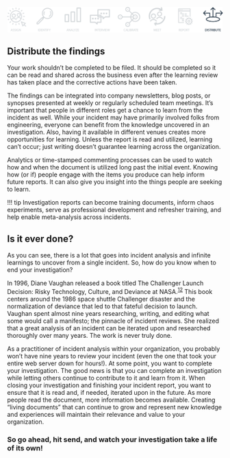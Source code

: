 ![Distribute Header](assets/images/headers/Howie-Distribute.png)

## Distribute the findings
Your work shouldn’t be completed to be filed. It should be completed so it can be read and shared across the business even after the learning review has taken place and the corrective actions have been taken.

The findings can be integrated into company newsletters, blog posts, or synopses presented at weekly or regularly scheduled team meetings. It’s important that people in different roles get a chance to learn from the incident as well. While your incident may have primarily involved folks from engineering, everyone can benefit from the knowledge uncovered in an investigation. Also, having it available in different venues creates more opportunities for learning. Unless the report is read and utilized, learning can’t occur; just writing doesn’t guarantee learning across the organization.

Analytics or time-stamped commenting processes can be used to watch how and when the document is utilized long past the initial event. Knowing how (or if) people engage with the items you produce can help inform future reports. It can also give you insight into the things people are seeking to learn.

!!! tip
    Investigation reports can become training documents, inform chaos experiments, serve as professional development and refresher training, and help enable meta-analysis across incidents.

## Is it ever done?
As you can see, there is a lot that goes into incident analysis and infinite learnings to uncover from a single incident. So, how do you know when to end your investigation?

In 1996, Diane Vaughan released a book titled The Challenger Launch Decision: Risky Technology, Culture, and Deviance at NASA.<sup>[12](https://howie-guide.pagerduty.com/authack/#references)</sup> This book centers around the 1986 space shuttle Challenger disaster and the normalization of deviance that led to that fateful decision to launch. Vaughan spent almost nine years researching, writing, and editing what some would call a manifesto; the pinnacle of incident reviews. She realized that a great analysis of an incident can be iterated upon and researched thoroughly over many years. The work is never truly done.

As a practitioner of incident analysis within your organization, you probably won’t have nine years to review your incident (even the one that took your entire web server down for hours!). At some point, you want to complete your investigation. The good news is that you can complete an investigation while letting others continue to contribute to it and learn from it. When closing your investigation and finishing your incident report, you want to ensure that it is read and, if needed, iterated upon in the future. As more people read the document, more information becomes available. Creating “living documents” that can continue to grow and represent new knowledge and experiences will maintain their relevance and value to your organization.

### So go ahead, hit send, and watch your investigation take a life of its own!
